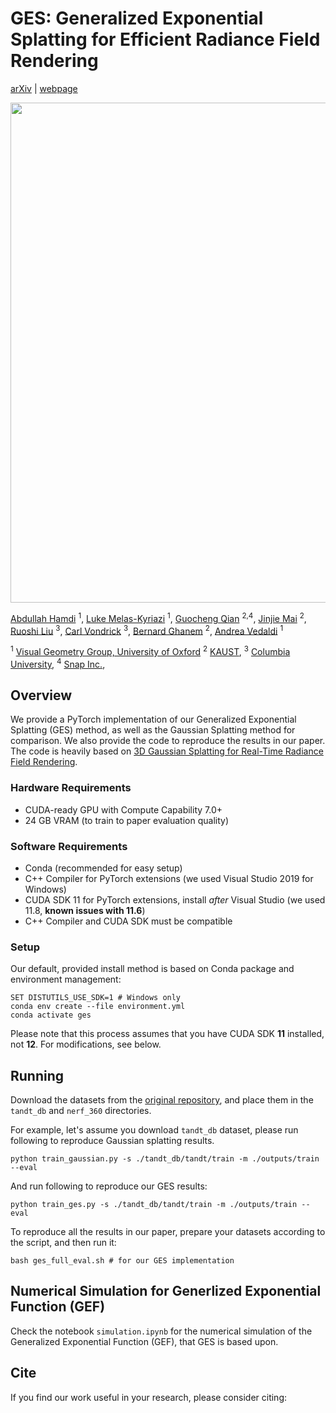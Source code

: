 # GES: Generalized Exponential Splatting for Efficient Radiance Field Rendering
[arXiv](https://arxiv.org/abs/0000.00000) | [webpage](https://abdullahamdi.com/ges/)

<img src="docs/static/magic123.gif" width="800" />

[Abdullah Hamdi](https://abdullahamdi.com/) <sup>1</sup>, [Luke Melas-Kyriazi](https://lukemelas.github.io/) <sup>1</sup>, [Guocheng Qian](https://guochengqian.github.io/) <sup>2,4</sup>, [Jinjie Mai](https://cemse.kaust.edu.sa/people/person/jinjie-mai) <sup>2</sup>, [Ruoshi Liu](https://ruoshiliu.github.io/) <sup>3</sup>, [Carl Vondrick](https://www.cs.columbia.edu/~vondrick/) <sup>3</sup>, [Bernard Ghanem](https://www.bernardghanem.com/) <sup>2</sup>, [Andrea Vedaldi](https://www.robots.ox.ac.uk/~vedaldi/) <sup>1</sup>

<sup>1</sup> [Visual Geometry Group, University of Oxford](http://www.robots.ox.ac.uk/~vgg/)
<sup>2</sup> [KAUST](https://www.kaust.edu.sa/),
<sup>3</sup> [Columbia University](https://www.columbia.edu/),
<sup>4</sup> [Snap Inc.](https://www.snap.com/),


## Overview

We provide a PyTorch implementation of our Generalized Exponential Splatting (GES) method, as well as the Gaussian Splatting method for comparison. We also provide the code to reproduce the results in our paper. The code is heavily based on [3D Gaussian Splatting for Real-Time Radiance Field Rendering](https://repo-sam.inria.fr/fungraph/3d-gaussian-splatting/). 

### Hardware Requirements

- CUDA-ready GPU with Compute Capability 7.0+
- 24 GB VRAM (to train to paper evaluation quality)

### Software Requirements
- Conda (recommended for easy setup)
- C++ Compiler for PyTorch extensions (we used Visual Studio 2019 for Windows)
- CUDA SDK 11 for PyTorch extensions, install *after* Visual Studio (we used 11.8, **known issues with 11.6**)
- C++ Compiler and CUDA SDK must be compatible

### Setup

Our default, provided install method is based on Conda package and environment management:
```shell
SET DISTUTILS_USE_SDK=1 # Windows only
conda env create --file environment.yml
conda activate ges
```
Please note that this process assumes that you have CUDA SDK **11** installed, not **12**. For modifications, see below.


## Running
Download the datasets from the [original repository](https://repo-sam.inria.fr/fungraph/3d-gaussian-splatting/), and place them in the `tandt_db` and `nerf_360` directories.


For example, let's assume you download `tandt_db` dataset, please run following to reproduce Gaussian splatting results.
```
python train_gaussian.py -s ./tandt_db/tandt/train -m ./outputs/train --eval 
```

And run following to reproduce our GES results:

```
python train_ges.py -s ./tandt_db/tandt/train -m ./outputs/train --eval 
```



To reproduce all the results in our paper, prepare your datasets according to the script, and then run it:

```
bash ges_full_eval.sh # for our GES implementation
```

## Numerical Simulation for Generlized Exponential Function (GEF)
Check the notebook `simulation.ipynb` for the numerical simulation of the Generalized Exponential Function (GEF), that GES is based upon.

## Cite
If you find our work useful in your research, please consider citing:

```bibtex

```
